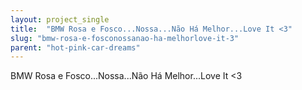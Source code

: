 ```yaml
---
layout: project_single
title:  "BMW Rosa e Fosco...Nossa...Não Há Melhor...Love It <3"
slug: "bmw-rosa-e-fosconossanao-ha-melhorlove-it-3"
parent: "hot-pink-car-dreams"
---
```

BMW Rosa e Fosco...Nossa...Não Há Melhor...Love It <3